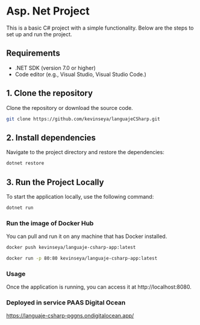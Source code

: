 # Asp. Net Project
This is a basic C# project with a simple functionality. Below are the steps to set up and run the project.

## Requirements

- .NET SDK (version 7.0 or higher)
- Code editor (e.g., Visual Studio, Visual Studio Code.)

## 1. Clone the repository

Clone the repository or download the source code.
   ```bash
   git clone https://github.com/kevinseya/languajeCSharp.git
   ```
## 2. Install dependencies

Navigate to the project directory and restore the dependencies:
   ```bash
dotnet restore
   ```
## 3. Run the Project Locally

To start the application locally, use the following command:
   ```bash
dotnet run
   ```

### Run the image of Docker Hub

You can pull and run it on any machine that has Docker installed.
```bash
docker push kevinseya/languaje-csharp-app:latest

docker run -p 80:80 kevinseya/languaje-csharp-app:latest
```
### Usage
Once the application is running, you can access it at http://localhost:8080.

### Deployed in service PAAS Digital Ocean

https://languaje-csharp-pggns.ondigitalocean.app/
